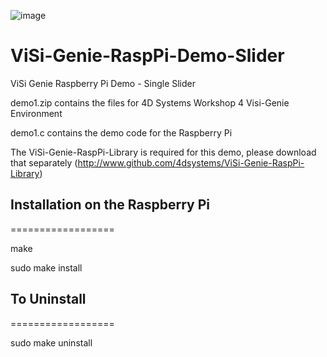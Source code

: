 ![image](http://www.4dsystems.com.au/imagenes/header.png)

ViSi-Genie-RaspPi-Demo-Slider
=============================

ViSi Genie Raspberry Pi Demo - Single Slider


demo1.zip contains the files for 4D Systems Workshop 4 Visi-Genie Environment

demo1.c contains the demo code for the Raspberry Pi

The ViSi-Genie-RaspPi-Library is required for this demo, please download that separately (http://www.github.com/4dsystems/ViSi-Genie-RaspPi-Library)


## Installation on the Raspberry Pi
==================

  make

  sudo make install

## To Uninstall
==================

  sudo make uninstall
